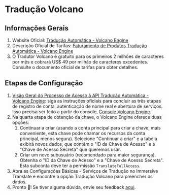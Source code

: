 # Tradução Volcano

## Informações Gerais

1. Website Oficial: [Tradução Automática - Volcano Engine](https://www.volcengine.com/product/machine-translation)
2. Descrição Oficial de Tarifas: [Faturamento de Produtos Tradução Automática - Volcano Engine](https://www.volcengine.com/docs/4640/68515)
3. O Tradutor Volcano é gratuito para os primeiros 2 milhões de caracteres por mês e cobrará US$ 49 por milhão de caracteres excedentes. Consulte o documento oficial de tarifas para obter detalhes.

## Etapas de Configuração

1. [Visão Geral do Processo de Acesso à API Tradução Automática - Volcano Engine](https://www.volcengine.com/docs/4640/130872): siga as instruções oficiais para concluir as três etapas de registro de conta, autenticação de nome real e abertura de serviços. Isso precisa ser feito a partir do console, [Console Volcano Engine](https://console.volcengine.com/home).
2. Na quarta etapa de obtenção da chave, o Volcano Engine oferece duas opções:
   1. Continuar a criar (usando a conta principal para criar a chave, mais conveniente, esta chave pode chamar os recursos da conta principal, menos segura). Selecione "Continuar a criar" e a tabela exibirá novos dados, que contêm o "ID da Chave de Acesso" e a "Chave de Acesso Secreta" que queremos usar.
   2. Criar um novo subusuário (recomendado para maior segurança). Obtenha o "ID da Chave de Acesso" e a "Chave de Acesso Secreta". Esta subconta deve ter a permissão `TranslateFullAccess`.
3. Abra as Configurações Básicas - Serviços de Tradução no Immersive Translate e encontre a opção Tradução Volcano para preencher os dados.
4. Pronto 🎉! Se tiver alguma dúvida, envie seu feedback [aqui](https://github.com/immersive-translate/immersive-translate/issues/137).
